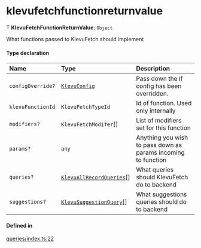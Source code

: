 # klevufetchfunctionreturnvalue
      
Ƭ **KlevuFetchFunctionReturnValue**: `Object`

What functions passed to KlevuFetch should implement

#### Type declaration

| Name | Type | Description |
| :------ | :------ | :------ |
| `configOverride?` | [`KlevuConfig`](classes/KlevuConfig.md) | Pass down the if config has been overridden. |
| `klevuFunctionId` | `KlevuFetchTypeId` | Id of function. Used only internally |
| `modifiers?` | `KlevuFetchModifer`[] | List of modifiers set for this function |
| `params?` | `any` | Anything you wish to pass down as params incoming to function |
| `queries?` | [`KlevuAllRecordQueries`](klevuallrecordqueries.md)[] | What queries should KlevuFetch do to backend |
| `suggestions?` | [`KlevuSuggestionQuery`](klevusuggestionquery.md)[] | What suggestions queries should do to backend |

#### Defined in

[queries/index.ts:22](https://github.com/klevultd/frontend-sdk/blob/6dc6e86/packages/klevu-core/src/queries/index.ts#L22)

